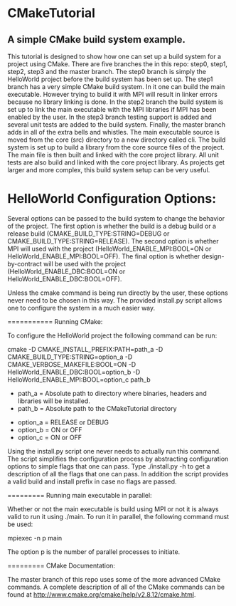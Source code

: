 CMakeTutorial 
=============

A simple CMake build system example.
-------------

This tutorial is designed to show how one can set up a build system for a
project using CMake. There are five branches the in this repo: step0, step1,
step2, step3 and the master branch. The step0 branch is simply the HelloWorld
project before the build system has been set up. The step1 branch has a very
simple CMake build system. In it one can build the main executable. However
trying to build it with MPI will result in linker errors because no library
linking is done. In the step2 branch the build system is set up to link the
main executable with the MPI libraries if MPI has been enabled by the user. 
In the step3 branch testing support is added and several unit tests are added
to the build system. Finally, the master branch adds in all of the extra bells
and whistles. The main executable source is moved from the core (src) 
directory to a new directory called cli. The build system is set up to build
a library from the core source files of the project. The main file is then
built and linked with the core project library. All unit tests are also build
and linked with the core project library. As projects get larger and more
complex, this build system setup can be very useful.

HelloWorld Configuration Options:
===========

Several options can be passed to the build system to change the behavior of the
project. The first option is whether the build is a debug build or a release 
build (CMAKE_BUILD_TYPE:STRING=DEBUG or CMAKE_BUILD_TYPE:STRING=RELEASE).
The second option is whether MPI will used with the project 
(HelloWorld_ENABLE_MPI:BOOL=ON or HelloWorld_ENABLE_MPI:BOOL=OFF). The final
option is whether design-by-contract will be used with the project
(HelloWorld_ENABLE_DBC:BOOL=ON or HelloWorld_ENABLE_DBC:BOOL=OFF). 

Unless the cmake command is being run directly by the user, these options 
never need to be chosen in this way. The provided install.py script allows
one to configure the system in a much easier way. 

===========
Running CMake:

To configure the HelloWorld project the following command can be run:

cmake -D CMAKE_INSTALL_PREFIX:PATH=path_a -D CMAKE_BUILD_TYPE:STRING=option_a -D CMAKE_VERBOSE_MAKEFILE:BOOL=ON -D HelloWorld_ENABLE_DBC:BOOL=option_b -D HelloWorld_ENABLE_MPI:BOOL=option_c path_b

<ul>
 <li> path_a = Absolute path to directory where binaries, headers and 
               libraries will be installed.
 <li> path_b = Absolute path to the CMakeTutorial directory
</ul>

<ul>
 <li> option_a = RELEASE or DEBUG
 <li> option_b = ON or OFF
 <li> option_c = ON or OFF
</ul>

Using the install.py script one never needs to actually run this command. The 
script simplifies the configuration process by abstracting configuration 
options to simple flags that one can pass. Type ./install.py -h to get a 
description of all the flags that one can pass. In addition the script provides
a valid build and install prefix in case no flags are passed. 

=========
Running main executable in parallel:

Whether or not the main executable is build using MPI or not it is always
valid to run it using ./main. To run it in parallel, the following command
must be used:

mpiexec -n p main

The option p is the number of parallel processes to initiate.

=========
CMake Documentation:

The master branch of this repo uses some of the more advanced CMake commands.
A complete description of all of the CMake commands can be found at http://www.cmake.org/cmake/help/v2.8.12/cmake.html. 

